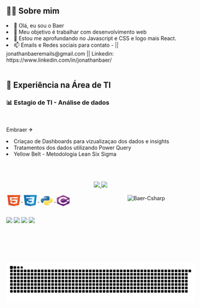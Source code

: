 <h2>🧙‍♂️ Sobre mim</h2>

<li>👋 Olá, eu sou o Baer
<li>👀 Meu objetivo é trabalhar com desenvolvimento web
<li>🌱 Estou me aprofundando no Javascript e CSS e logo mais React.
<li> 📫 Emails e Redes sociais para contato - || jonathanbaeremails@gmail.com || Linkedin: https://www.linkedin.com/in/jonathanbaer/
<br><br>

<h2>📌 Experiência na Área de TI</h2>
<h3>📊 Estagio de TI - Análise de dados</h3> <br>
<p> Embraer ✈ 
<li> Criaçao de Dashboards para vizualizaçao dos dados e insights <br>
<li>Tratamentos dos dados utilizando Power Query <br>
<li>Yellow Belt - Metodologia Lean Six Sigma </p><br>
<br><br>


<div align="center">
  <a href="https://github.com/BaerSenac">
  <img height="150em" src="https://github-readme-stats.vercel.app/api?username=BaerSenac&show_icons=true&theme=dark&include_all_commits=true&count_private=true"/>
  <img height="150em" src="https://github-readme-stats.vercel.app/api/top-langs/?username=BaerSenac&layout=compact&langs_count=7&theme=dark"/>
</div>
  
  <div style="display: inline_block"><br>
  <img align="center" alt="Baer-HTML" height="30" width="40" src="https://raw.githubusercontent.com/devicons/devicon/master/icons/html5/html5-original.svg">
  <img align="center" alt="Baer-CSS" height="30" width="40" src="https://raw.githubusercontent.com/devicons/devicon/master/icons/css3/css3-original.svg">
  <img align="center" alt="Baer-Python" height="30" width="40" src="https://raw.githubusercontent.com/devicons/devicon/master/icons/python/python-original.svg">
  <img align="center" alt="Baer-Csharp" height="30" width="40" src="https://raw.githubusercontent.com/devicons/devicon/master/icons/csharp/csharp-original.svg">
    <img align="right" alt="Baer-Csharp" height="180" width="180" src="https://media0.giphy.com/media/h1zp6PDxAT2SBMayG3/200w.webp?cid=ecf05e47hvcock32drfqynpkl016aew875xh28h7j6yy6p0k&rid=200w.webp&ct=s">
</div>
  
  ##
  
  <div> 
  <a href="https://www.instagram.com/j_silvabaer/" target="_blank"><img src="https://img.shields.io/badge/-Instagram-%23E4405F?style=for-the-badge&logo=instagram&logoColor=white" target="_blank"></a>
  <a href="https://www.facebook.com/jonathan.baer.3766/" target="_blank"><img src="https://img.shields.io/badge/Facebook-1877F2?style=for-the-badge&logo=facebook&logoColor=white" target="_blank"></a>
  <a href = "mailto:jonathanbaeremails@gmail.com"><img src="https://img.shields.io/badge/Gmail-D14836?style=for-the-badge&logo=gmail&logoColor=white" target="_blank"></a>
  <a href="https://www.linkedin.com/in/jonathanbaer/" target="_blank"><img src="https://img.shields.io/badge/LinkedIn-0077B5?style=for-the-badge&logo=linkedin&logoColor=white" target="_blank"></a> 
 
</div>
  
 ![Snake animation](https://github.com/BaerSenac/JonathanBaer/blob/output/github-contribution-grid-snake.svg)
